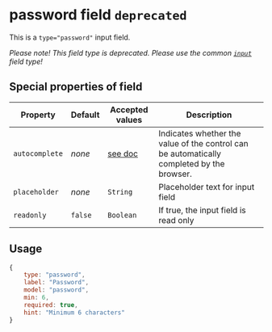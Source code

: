 # password field `deprecated`
This is a `type="password"` input field.

_Please note! This field type is deprecated. Please use the common [`input`](input.md) field type!_

## Special properties of field

Property      | Default  | Accepted values | Description
------------- | -------- | --------------- | -----------
`autocomplete` | _none_   | [see doc](https://html.spec.whatwg.org/multipage/forms.html#autofill)        | Indicates whether the value of the control can be automatically completed by the browser.
`placeholder` | _none_   | `String` 	   | Placeholder text for input field
`readonly`    | `false`  | `Boolean` 	   | If true, the input field is read only

## Usage

```js
{
	type: "password",
	label: "Password",
    model: "password",
    min: 6,
    required: true,
    hint: "Minimum 6 characters"
}
```


